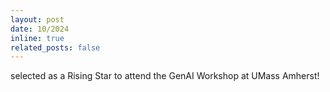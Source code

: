 ```yaml
---
layout: post
date: 10/2024
inline: true
related_posts: false
---
```


selected as a Rising Star to attend the GenAI Workshop at UMass Amherst!